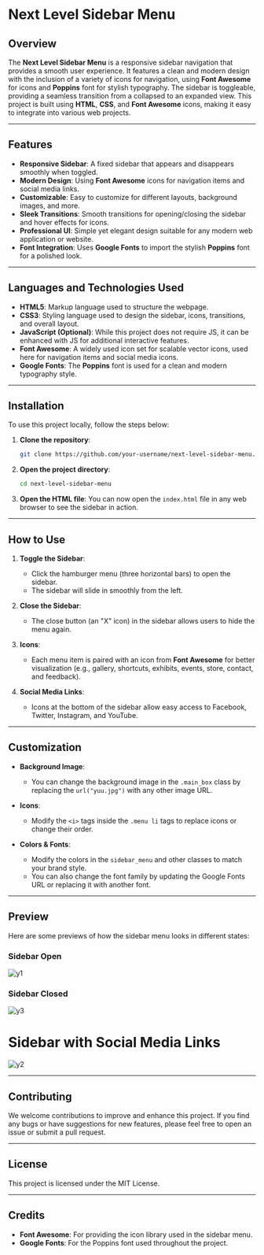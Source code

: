 # Next Level Sidebar Menu

## Overview
The **Next Level Sidebar Menu** is a responsive sidebar navigation that provides a smooth user experience. It features a clean and modern design with the inclusion of a variety of icons for navigation, using **Font Awesome** for icons and **Poppins** font for stylish typography. The sidebar is toggleable, providing a seamless transition from a collapsed to an expanded view. This project is built using **HTML**, **CSS**, and **Font Awesome** icons, making it easy to integrate into various web projects.

---

## Features
- **Responsive Sidebar**: A fixed sidebar that appears and disappears smoothly when toggled.
- **Modern Design**: Using **Font Awesome** icons for navigation items and social media links.
- **Customizable**: Easy to customize for different layouts, background images, and more.
- **Sleek Transitions**: Smooth transitions for opening/closing the sidebar and hover effects for icons.
- **Professional UI**: Simple yet elegant design suitable for any modern web application or website.
- **Font Integration**: Uses **Google Fonts** to import the stylish **Poppins** font for a polished look.

---

## Languages and Technologies Used

- **HTML5**: Markup language used to structure the webpage.
- **CSS3**: Styling language used to design the sidebar, icons, transitions, and overall layout.
- **JavaScript (Optional)**: While this project does not require JS, it can be enhanced with JS for additional interactive features.
- **Font Awesome**: A widely used icon set for scalable vector icons, used here for navigation items and social media icons.
- **Google Fonts**: The **Poppins** font is used for a clean and modern typography style.

---

## Installation

To use this project locally, follow the steps below:

1. **Clone the repository**:
   ```bash
   git clone https://github.com/your-username/next-level-sidebar-menu.git
   ```
   
2. **Open the project directory**:
   ```bash
   cd next-level-sidebar-menu
   ```

3. **Open the HTML file**:
   You can now open the `index.html` file in any web browser to see the sidebar in action.

---

## How to Use

1. **Toggle the Sidebar**: 
   - Click the hamburger menu (three horizontal bars) to open the sidebar.
   - The sidebar will slide in smoothly from the left.
   
2. **Close the Sidebar**:
   - The close button (an "X" icon) in the sidebar allows users to hide the menu again.

3. **Icons**:
   - Each menu item is paired with an icon from **Font Awesome** for better visualization (e.g., gallery, shortcuts, exhibits, events, store, contact, and feedback).
   
4. **Social Media Links**:
   - Icons at the bottom of the sidebar allow easy access to Facebook, Twitter, Instagram, and YouTube.

---

## Customization

- **Background Image**: 
   - You can change the background image in the `.main_box` class by replacing the `url("yuu.jpg")` with any other image URL.
   
- **Icons**:
   - Modify the `<i>` tags inside the `.menu li` tags to replace icons or change their order.
   
- **Colors & Fonts**:
   - Modify the colors in the `sidebar_menu` and other classes to match your brand style.
   - You can also change the font family by updating the Google Fonts URL or replacing it with another font.

---

## Preview

Here are some previews of how the sidebar menu looks in different states:

### Sidebar Open
![y1](https://github.com/user-attachments/assets/b3e468d9-c1ec-4692-82bd-ef6ab3aeb4ce)

### Sidebar Closed
![y3](https://github.com/user-attachments/assets/006b2c82-c615-4070-9e9b-02874cb45ce3)

# Sidebar with Social Media Links
![y2](https://github.com/user-attachments/assets/b6aef54d-292d-4a85-a95b-ddfa1dbcbda9)


---

## Contributing

We welcome contributions to improve and enhance this project. If you find any bugs or have suggestions for new features, please feel free to open an issue or submit a pull request.

---

## License

This project is licensed under the MIT License.

---

## Credits

- **Font Awesome**: For providing the icon library used in the sidebar menu.
- **Google Fonts**: For the Poppins font used throughout the project.
```
